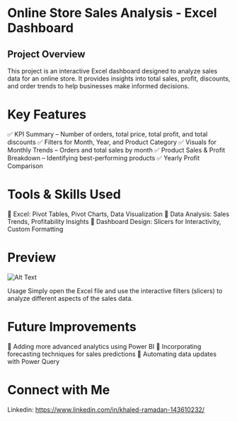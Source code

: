 # Online Store Sales Analysis - Excel Dashboard
## Project Overview
This project is an interactive Excel dashboard designed to analyze sales data for an online store. It provides insights into total sales, profit, discounts, and order trends to help businesses make informed decisions.

# Key Features
✅ KPI Summary – Number of orders, total price, total profit, and total discounts
✅ Filters for Month, Year, and Product Category
✅ Visuals for Monthly Trends – Orders and total sales by month
✅ Product Sales & Profit Breakdown – Identifying best-performing products
✅ Yearly Profit Comparison

# Tools & Skills Used
📌 Excel: Pivot Tables, Pivot Charts, Data Visualization
📌 Data Analysis: Sales Trends, Profitability Insights
📌 Dashboard Design: Slicers for Interactivity, Custom Formatting

# Preview
![Alt Text](folder_name/image_name.png)

Usage
Simply open the Excel file and use the interactive filters (slicers) to analyze different aspects of the sales data.

# Future Improvements
🔹 Adding more advanced analytics using Power BI
🔹 Incorporating forecasting techniques for sales predictions
🔹 Automating data updates with Power Query

# Connect with Me
Linkedin: https://www.linkedin.com/in/khaled-ramadan-143610232/
